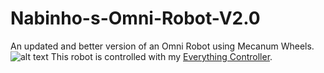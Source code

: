 # Nabinho-s-Omni-Robot-V2.0
An updated and better version of an Omni Robot using Mecanum Wheels.
![alt text](https://github.com/Nabinho/Nabinho-s-Omni-Robot-V2.0/blob/main/img/OmniRobot.png)
This robot is controlled with my [Everything Controller](https://github.com/Nabinho/Everything_Controller).
